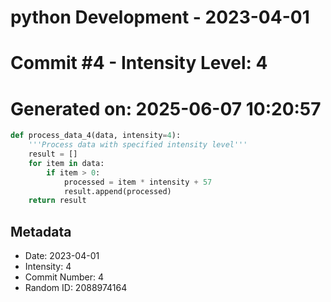 ﻿# python Development - 2023-04-01
# Commit #4 - Intensity Level: 4
# Generated on: 2025-06-07 10:20:57
```python
def process_data_4(data, intensity=4):
    '''Process data with specified intensity level'''
    result = []
    for item in data:
        if item > 0:
            processed = item * intensity + 57
            result.append(processed)
    return result
```
## Metadata
- Date: 2023-04-01
- Intensity: 4
- Commit Number: 4
- Random ID: 2088974164
